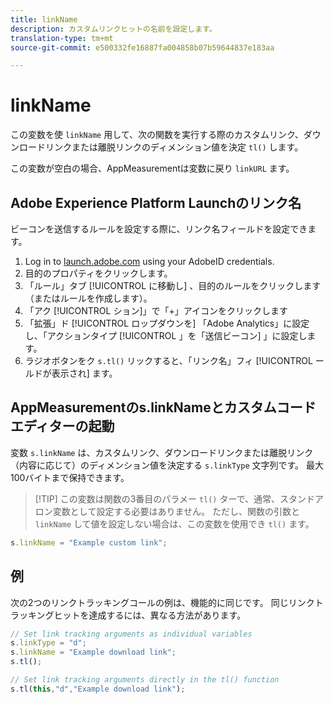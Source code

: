 ```yaml
---
title: linkName
description: カスタムリンクヒットの名前を設定します。
translation-type: tm+mt
source-git-commit: e500332fe16887fa004858b07b59644837e183aa

---
```



# linkName

この変数を使 `linkName` 用して、次の関数を実行する際のカスタムリンク、ダウンロードリンクまたは離脱リンクのディメンション値を決定 `tl()` します。

この変数が空白の場合、AppMeasurementは変数に戻り `linkURL` ます。

## Adobe Experience Platform Launchのリンク名

ビーコンを送信するルールを設定する際に、リンク名フィールドを設定できます。

1. Log in to [launch.adobe.com](https://launch.adobe.com) using your AdobeID credentials.
2. 目的のプロパティをクリックします。
3. 「ルール」タブ [!UICONTROL に移動し] 、目的のルールをクリックします（またはルールを作成します）。
4. 「アク [!UICONTROL ション]」で「+」アイコンをクリックします
5. 「拡張」ド [!UICONTROL ロップダウンを] 「Adobe Analytics」に設定し、「アクションタイプ [!UICONTROL 」を「送信ビーコン] 」に設定します。
6. ラジオボタンをク `s.tl()` リックすると、「リンク名」フィ [!UICONTROL ールドが表示され] ます。

## AppMeasurementのs.linkNameとカスタムコードエディターの起動

変数 `s.linkName` は、カスタムリンク、ダウンロードリンクまたは離脱リンク（内容に応じて）のディメンション値を決定する `s.linkType` 文字列です。 最大100バイトまで保持できます。

> [!TIP] この変数は関数の3番目のパラメー `tl()` ターで、通常、スタンドアロン変数として設定する必要はありません。 ただし、関数の引数と `linkName` して値を設定しない場合は、この変数を使用でき `tl()` ます。

```js
s.linkName = "Example custom link";
```

## 例

次の2つのリンクトラッキングコールの例は、機能的に同じです。 同じリンクトラッキングヒットを達成するには、異なる方法があります。

```js
// Set link tracking arguments as individual variables
s.linkType = "d";
s.linkName = "Example download link";
s.tl();

// Set link tracking arguments directly in the tl() function
s.tl(this,"d","Example download link");
```
